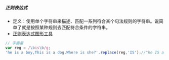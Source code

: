 ##### 正则表达式

- 定义：使用单个字符串来描述、匹配一系列符合某个句法规则的字符串。说简单了就是按照某种规则去匹配符合条件的字符串。
- [正则表达式图形工具](https://regexper.com/)

```js
// 字面量
var reg = /\bis\b/g;
'he is a boy,This is a dog.Where is she?'.replace(reg,'IS');//"he IS a boy,This IS a dog.Where IS she?"
```

